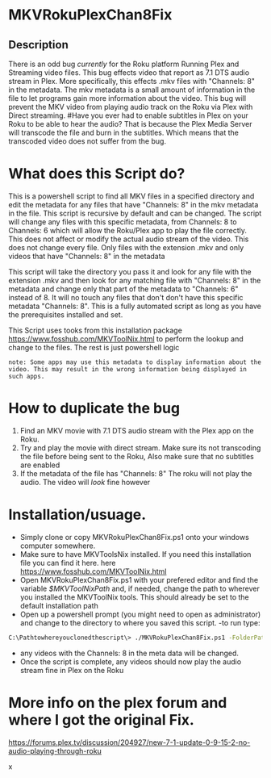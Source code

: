 # MKVRokuPlexChan8Fix



## Description
There is an odd bug *currently* for the Roku platform Running Plex and Streaming video files.  This bug effects video that report as 7.1 DTS audio stream in Plex. More specifically, this effects .mkv files with "Channels: 8" in the metadata. The mkv metadata is a small amount of information in the file to let programs gain more information about the video. This bug will prevent the MKV video from playing audio track on the Roku via Plex with Direct streaming.
 #Have you ever had to enable subtitles in Plex on your Roku to be able to hear the audio?  That is because the Plex Media Server will transcode the file and burn in the subtitles. Which means that the transcoded video does not suffer from the bug. 
 
 
 # What does this Script do?
 This is a powershell script to find all MKV files in a specified directory and edit the metadata for any files that have "Channels: 8" in the mkv metadata in the file. This script is recursive by default and can be changed. 
 The script will change any files with this specific metadata, from Channels: 8  to Channels: 6  which will allow the Roku/Plex app to play the file correctly. This does not affect or modify the actual audio stream of the video.  This does not change every file.  Only files with the extension .mkv and only videos that have "Channels: 8" in the metadata

This script will take the directory you pass it and look for any file with the extension .mkv and then look for any matching file with "Channels: 8" in the metadata and change only that part of the metadata to "Channels: 6" instead of 8. It will no touch any files that don't don't have this specific metadata "Channels: 8".  This is a fully automated script as long as you have the prerequisites installed and set.

This Script uses tooks from this installation package https://www.fosshub.com/MKVToolNix.html to perform the lookup and change to the files. The rest is just powershell logic
 
 ```note: Some apps may use this metadata to display information about the video. This may result in the wrong information being displayed in such apps. ```

 # How to duplicate the bug
 1. Find an MKV movie with 7.1 DTS audio stream with the Plex app on the Roku.
 2. Try and play the movie with direct stream. Make sure its not transcoding the file before being sent to the Roku, Also make sure that no subtitles are enabled
 3. If the metadata of the file has "Channels: 8" The roku will not play the audio. The video will *look* fine however

# Installation/usuage.

 - Simply clone or copy MKVRokuPlexChan8Fix.ps1 onto your windows computer somewhere.
- Make sure to have MKVToolsNix installed.  If you need this installation file you can find it here. here https://www.fosshub.com/MKVToolNix.html
- Open MKVRokuPlexChan8Fix.ps1 with your prefered editor and find the variable *$MKVToolNixPath* and, if needed, change the path to wherever you installed the MKVToolNix tools. This should already be set to the default installation path
- Open up a powershell prompt (you might need to open as administrator) and change to the directory to where you saved this script.
-to run type:

```sh
C:\Pathtowhereyouclonedthescript\> ./MKVRokuPlexChan8Fix.ps1 -FolderPath "d:\path to bulk of your videos\"  
```
- any videos with the Channels: 8 in the meta data will be changed.  
- Once the script is complete, any videos should now play the audio stream fine in Plex on the Roku

 
# More info on the plex forum and where I got the original Fix. 
https://forums.plex.tv/discussion/204927/new-7-1-update-0-9-15-2-no-audio-playing-through-roku



x